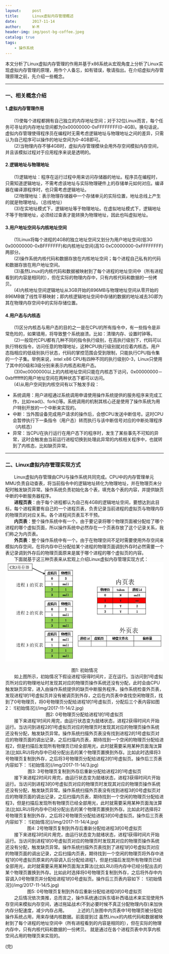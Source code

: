 ```yaml
---
layout:     post
title:      Linux虚拟内存管理概述
date:       2017-11-14
author:     W-M
header-img: img/post-bg-coffee.jpeg
catalog: true
tags:
    - 操作系统
---
```

本文分析了Linux虚拟内存管理的作用并基于x86系统从宏观角度上分析了Linux实现虚拟内存管理的原理，用作个人备忘，如有错误，敬请指出。在介绍虚拟内存管理原理之前，先介绍一些概念。  

_ _ _
### **一、相关概念介绍**
#### **1.虚拟内存管理作用**  
&emsp;&emsp;(1)使每个进程都拥有自己独立的内存地址空间；对于32位Linux而言，每个任务可寻址的内存地址空间都为0x00000000-0xFFFFFFFF(0-4GB)。换句话说，虚拟内存管理使得程序员在编程时无需考虑逻辑地址与物理地址之间的差异，只需认为自己程序可以操作的地址空间为0-4GB即可。  
&emsp;&emsp;(2)当物理内存不够4GB时，虚拟内存管理模块会用外存空间模拟内存空间，并且该模拟过程对于应用程序来说是透明的。

#### **2.逻辑地址与物理地址**
&emsp;&emsp;(1)逻辑地址：程序在运行过程中用来访问存储器的地址。程序员在编程时，只需知道逻辑地址，不需考虑该地址与实际物理硬件上的存储单元如何对应。编译器在编译源程序时，也只需考虑逻辑地址。  
&emsp;&emsp;(2)物理地址：表示物理存储器中一个存储单元的实际位置，地址总线上产生的就是物理地址。（总线地址）  
&emsp;&emsp;(3)在实地址模式下，逻辑地址等于物理地址。在虚拟地址模式下，逻辑地址不等于物理地址，必须经过查表才能转换为物理地址，因此也叫虚拟地址。  

#### **3.用户地址空间与内核地址空间**
&emsp;&emsp;(1)Linux将每个进程的4GB的独立地址空间又划分为用户地址空间(低3G 0x00000000-0xBFFFFFFF)和内核地址空间(高1G 0xC0000000-0xFFFFFFFF)两部分。  
&emsp;&emsp;(2)操作系统内核代码和数据存放在内核地址空间；每个进程自己私有的代码和数据存放在用户地址空间。  
&emsp;&emsp;(3)虽然Linux的内核代码和数据被映射到了每个进程的地址空间中（所有进程看到的内容是相同的），但在实际的物理内存中，只有内核代码和数据的一份拷贝。  
&emsp;&emsp;(4)内核地址空间逻辑地址从3GB开始的896MB与物理地址空间从零开始的896MB做了线性平移映射；即内核逻辑地址空间中存储的数据的地址减去3G即为其在物理内存空间中的实际存储位置。  

#### **4.用户态与内核态**
&emsp;&emsp;(1)区分内核态与用户态的目的之一是在CPU的所有指令中，有一些指令是非常危险的，如果错用，将导致整个系统崩溃。比如：清理内存、设置时钟等。  
&emsp;&emsp;(2)一般现代CPU都有几种不同的指令执行级别，在高执行级别下，代码可以执行特权指令，访问任意的物理地址，这种CPU执行级别就对应着内核态。用户态指相应的低级别执行状态，代码的掌控范围会受到限制，只能执行CPU指令集的一个子集。举例来说，intel x86 CPU有四种不同的执行级别0-3，Linux只使用了其中的0级和3级分别来表示内核态和用户态。  
&emsp;&emsp;(3)0xc0000000以上的内核地址空间只能在内核态下访问，0x00000000－0xbfffffff的用户地址空间在两种状态下都可以访问。  
&emsp;&emsp;(4)从用户空间到内核空间有以下触发手段：
* 系统调用：用户进程通过系统调用申请使用操作系统提供的服务程序来完成工作，比如read()、fork()等。系统调用的机制其核心还是使用了操作系统为用户特别开放的一个中断来实现的。
* 中断：当外围设备完成用户请求的操作后，会想CPU发送中断信号。这时CPU会暂停执行下一条指令（用户态）转而执行与该中断信号对应的中断处理程序（内核态）
* 异常：当CPU在执行运行在用户态下的程序时，发生了某些事先不可知的异常，这时会触发由当前运行进程切换到处理此异常的内核相关程序中，也就转到了内核态，比如缺页异常。  

_ _ _
### **二、Linux虚拟内存管理实现方式**
&emsp;&emsp;Linux虚拟内存管理由CPU与操作系统共同完成。CPU中的内存管理单元MMU负责自动查表，将当前指令中的逻辑地址转化为物理地址，并在物理页未分配时触发缺页异常。操作系统负责初始化各个表，填充各个表的内容，并提供缺页中断的中断服务器程序。  
&emsp;&emsp;**进程页表**：由于每个进程都认为自己有4GB的逻辑地址空间，要想达到此目标，每个进程需要有自己的一个进程页表，负责记录当前进程的虚拟页与物理内存的物理页的对应关系。各个进程间页表互不干预。  
&emsp;&emsp;**内页表**：整个操作系统中有一个。由于要记录将哪个物理页面被分配给了哪个进程的哪个虚拟页面，所以操作系统中必然存在一个页表存放了这个记录关系，我们称之为内页表。  
&emsp;&emsp;**外页表**：整个操作系统中有一个。由于在物理空间不足时需要使用外存空间来模拟内存空间，在将内存中已分配给某个进程的物理页面调到外存时必然需要一个表记录调到外存后的物理页面原来是属于哪个进程的哪个虚拟页的内容。  
&emsp;&emsp;下面就基于这三种页表来从宏观上介绍Linux虚拟内存管理实现方式：
![初始情况](/img/2017-11-14/1.jpg)
<center>图1: 初始情况</center>
&emsp;&emsp;如上图所示，初始情况下假设进程1获得时间片，正在运行。当访问到1号虚拟页所对应的物理地址时发现其对应的物理页操作系统还没有分配，此时会由CPU触发缺页异常，进入由操作系统提供的缺页中断服务程序。操作系统检查外页表，发现进程1的1号虚拟页并没有被调页到外存，之后在内页表中查找空闲物理页，找到了0号物理页，将0号物理页分配给进程1的1号虚拟页，分配后三个表内容如图2：  
![初始情况](/img/2017-11-14/2.jpg)
<center>图2: 0号物理页分配给进程1的1号虚拟页</center>
&emsp;&emsp;接下来进程1时间片用完，由运行状态变为就绪状态，进程2获得时间片开始运行。当访问到进程2的1号虚拟页对应的物理页时发现其对应的物理页操作系统还没有分配，触发缺页异常。操作系统扫描外页表没有找到进程2的1号虚拟页对应的物理页面的调出记录，之后扫描内页表，期待找到一个空闲的物理页分配给进程2，但是扫描后发现所有物理页已经全部用光，此时就需要采用某种页面淘汰算法(比如LRU)将内存中已经分配出去的某个物理页置换到外存。比如此时选择将3号物理页复制到外存，之后将3号物理页分配给进程2的1号虚拟页。操作后三页表内容如下：
![初始情况](/img/2017-11-14/3.jpg)
<center>图3: 3号物理页复制到外存后重新分配给进程2的1号虚拟页</center>
&emsp;&emsp;接下来进程2时间片用完，由运行状态变为就绪状态，进程3获得时间片开始运行。当访问到进程3的0号虚拟页对应的物理页时发现其对应的物理页操作系统还没有分配，触发缺页异常。操作系统扫描外页表没有找到进程3的0号虚拟页对应的物理页面的调出记录，之后扫描内页表，期待找到一个空闲的物理页分配给进程3，但是扫描后发现所有物理页已经全部用光，此时就需要采用某种页面淘汰算法(比如LRU)将内存中已经分配出去的某个物理页置换到外存。比如此时选择将2号物理页复制到外存，之后将2号物理页分配给进程3的0号虚拟页。操作后三页表内容如下：
![初始情况](/img/2017-11-14/4.jpg)
<center>图4: 2号物理页复制到外存后重新分配给进程3的0号虚拟页</center>
&emsp;&emsp;接下来进程3时间片用完，由运行状态变为就绪状态，进程1获得时间片开始运行。当访问到进程1的0号虚拟页对应的物理页时发现其对应的物理页操作系统还没有分配，触发缺页异常。操作系统扫描外页表找到了进程1的0号虚拟页对应的物理页面的调出记录，之后扫描内页表，期待找到一个空闲的物理页将外存中进程1的0号虚拟页原来的内容调入后分配给进程1，但是扫描后发现所有物理页已经全部用光，此时就需要采用某种页面淘汰算法(比如LRU)将内存中已经分配出去的某个物理页置换到外存。比如此时选择将0号物理页复制到外存，之后将外存中内容调入0号物理页并分配给进程1的0号虚拟页。操作后三页表内容如下：
![初始情况](/img/2017-11-14/5.jpg)
<center>图5: 0号物理页复制到外存后重新分配给进程0的0号虚拟页</center>
&emsp;&emsp;之后情况依次类推，总而言之，操作系统通过拆东墙补西墙战术来实现使用外存空间来模拟内存空间，通过拖延战术(不到必要时候不真正分配物理内存)来加快内存分配速度，减少内存占用。  
&emsp;&emsp;上述的几张图中内页表中1号物理页被分配给操作系统占用，用来存储内核数据。前面提到过 虽然Linux的内核代码和数据被映射到了每个进程的地址空间中（所有进程看到的内容是相同的），但在实际的物理内存中，只有内核代码和数据的一份拷贝。 就是通过在各个进程页表中共享内核空间占用的物理页来实现的。  

(完)